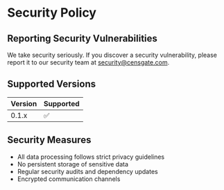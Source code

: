 # Security Policy

## Reporting Security Vulnerabilities

We take security seriously. If you discover a security vulnerability, please report it to our security team at security@censgate.com.

## Supported Versions

| Version | Supported          |
| ------- | ------------------ |
| 0.1.x   | :white_check_mark: |

## Security Measures

- All data processing follows strict privacy guidelines
- No persistent storage of sensitive data
- Regular security audits and dependency updates
- Encrypted communication channels
